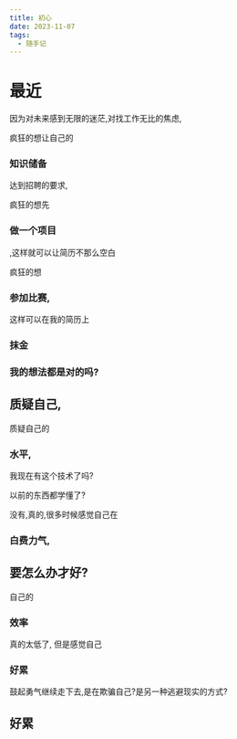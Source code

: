 ```yaml
---
title: 初心
date: 2023-11-07
tags:
  - 随手记
---
```


# 最近

因为对未来感到无限的迷茫,对找工作无比的焦虑,

疯狂的想让自己的
### 知识储备
达到招聘的要求,

疯狂的想先
### 做一个项目
,这样就可以让简历不那么空白

疯狂的想 
### 参加比赛,
这样可以在我的简历上
### 抹金

### 我的想法都是对的吗?

## 质疑自己,

质疑自己的
### 水平, 

我现在有这个技术了吗?

以前的东西都学懂了?

没有,真的,很多时候感觉自己在
### 白费力气,

## 要怎么办才好?

自己的
### 效率
真的太低了,
但是感觉自己
### 好累

鼓起勇气继续走下去,是在欺骗自己?是另一种逃避现实的方式?

## 好累